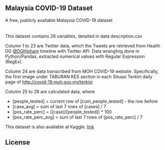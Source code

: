 ## Malaysia COVID-19 Dataset
A free, publicly available Malaysia COVID-19 dataset\
\
\
This dataset contains 28 variables, detailed in data description.csv

Column 1 to 23 are Twitter data, which the Tweets are retrieved from Health DG [@DGHisham](https://twitter.com/DGHisham) timeline with Twitter API. Data wrangling done in Python/Pandas, extracted numerical values with Regular Expression (RegEx).

Column 24 are data transcribed from MOH COVID-19 website. Specifically, the first image under TABURAN KES section in each Situasi Terkini daily page of http://covid-19.moh.gov.my/terkini

Column 25 to 28 are calculated data, where 
* [people_tested] = current row of [cum_people_tested] - the row before
* [case_avg] = sum of last 7 rows of [cases] / 7
* [pos_rate_perc] = ([case]/[people_tested]) * 100
* [pos_rate_perc_avg] = sum of last 7 rows of [pos_rate_perc] / 7

This dataset is also available at Kaggle. [link](https://www.kaggle.com/yeanzc/malaysia-covid19-dataset)

## License

